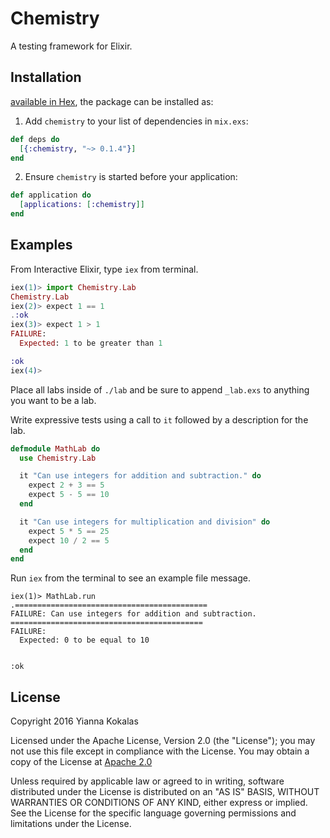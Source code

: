 # Chemistry

A testing framework for Elixir.

## Installation

[available in Hex](https://hex.pm/packages/chemistry), the package can be installed as:

  1. Add `chemistry` to your list of dependencies in `mix.exs`:

```elixir
def deps do
  [{:chemistry, "~> 0.1.4"}]
end
```

  2. Ensure `chemistry` is started before your application:

```elixir
def application do
  [applications: [:chemistry]]
end
```

## Examples

From Interactive Elixir, type `iex` from terminal.

```elixir
iex(1)> import Chemistry.Lab 
Chemistry.Lab
iex(2)> expect 1 == 1
.:ok
iex(3)> expect 1 > 1
FAILURE:
  Expected: 1 to be greater than 1

:ok
iex(4)> 
```

Place all labs inside of `./lab` and be sure to append `_lab.exs` to
anything you want to be a lab.

Write expressive tests using a call to `it` followed by a description
for the lab.

```elixir
defmodule MathLab do
  use Chemistry.Lab

  it "Can use integers for addition and subtraction." do
    expect 2 + 3 == 5
    expect 5 - 5 == 10
  end

  it "Can use integers for multiplication and division" do
    expect 5 * 5 == 25
    expect 10 / 2 == 5
  end
end
```

Run `iex` from the terminal to see an example file message.

```
iex(1)> MathLab.run
.===========================================
FAILURE: Can use integers for addition and subtraction.
===========================================
FAILURE:
  Expected: 0 to be equal to 10


:ok
```

## License
Copyright 2016 Yianna Kokalas

Licensed under the Apache License, Version 2.0 (the "License"); you may
not use this file except in compliance with the License. You may obtain
a copy of the License at [Apache
2.0](http://www.apache.org/licenses/LICENSE-2.0)

Unless required by applicable law or agreed to in writing, software
distributed under the License is distributed on an "AS IS" BASIS,
WITHOUT WARRANTIES OR CONDITIONS OF ANY KIND, either express or implied.
See the License for the specific language governing permissions and
limitations under the License.

